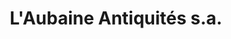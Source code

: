 ---
title: "L'Aubaine Antiquités s.a."
url: /lausanne/laubaine-antiquites-s-a/
shop: Antiquitäten
---